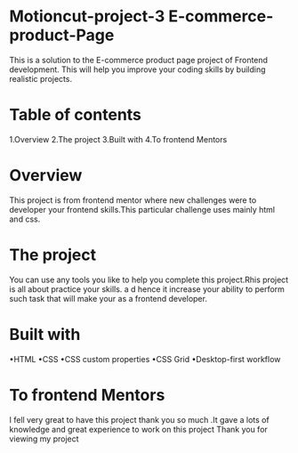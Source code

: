 # Motioncut-project-3 E-commerce-product-Page

This is a solution to the E-commerce product page project of Frontend development. This will help you improve your coding skills by building realistic projects.

# Table of contents
1.Overview
2.The project
3.Built with
4.To frontend Mentors

# Overview
This project is from frontend mentor where new challenges were to developer your frontend skills.This particular challenge uses mainly html and css.

# The project
You can use any tools you like to help you complete this  project.Rhis project is all about practice your skills. a d hence it increase your ability to perform such task that will make your as a frontend developer. 

# Built with
•HTML
•CSS
•CSS custom properties
•CSS Grid
•Desktop-first workflow

# To frontend Mentors
I fell very great to have this project thank you so much .It gave a lots of knowledge and great experience to work on this project 
Thank you for viewing my project
